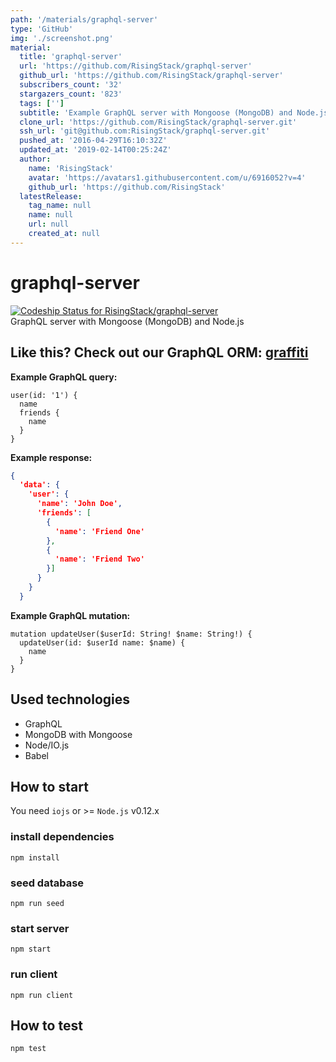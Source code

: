```yaml
---
path: '/materials/graphql-server'
type: 'GitHub'
img: './screenshot.png'
material:
  title: 'graphql-server'
  url: 'https://github.com/RisingStack/graphql-server'
  github_url: 'https://github.com/RisingStack/graphql-server'
  subscribers_count: '32'
  stargazers_count: '823'
  tags: ['']
  subtitle: 'Example GraphQL server with Mongoose (MongoDB) and Node.js'
  clone_url: 'https://github.com/RisingStack/graphql-server.git'
  ssh_url: 'git@github.com:RisingStack/graphql-server.git'
  pushed_at: '2016-04-29T16:10:32Z'
  updated_at: '2019-02-14T00:25:24Z'
  author:
    name: 'RisingStack'
    avatar: 'https://avatars1.githubusercontent.com/u/6916052?v=4'
    github_url: 'https://github.com/RisingStack'
  latestRelease:
    tag_name: null
    name: null
    url: null
    created_at: null
---
```

# graphql-server
[ ![Codeship Status for RisingStack/graphql-server](https://codeship.com/projects/434da740-03bb-0133-00c5-7a6771ab2ee8/status?branch=master)](https://codeship.com/projects/89250)  
GraphQL server with Mongoose (MongoDB) and Node.js

## Like this? Check out our GraphQL ORM: [graffiti](https://github.com/RisingStack/graffiti)

**Example GraphQL query:**
```
user(id: '1') {
  name
  friends {
    name
  }
}
```

**Example response:**
```json
{
  'data': {
    'user': {
      'name': 'John Doe',
      'friends': [
        {
          'name': 'Friend One'
        },
        {
          'name': 'Friend Two'
        }]
      }
    }
  }
```

**Example GraphQL mutation:**
```
mutation updateUser($userId: String! $name: String!) {
  updateUser(id: $userId name: $name) {
    name
  }
}
```

## Used technologies

* GraphQL
* MongoDB with Mongoose
* Node/IO.js
* Babel

## How to start

You need `iojs` or >= `Node.js` v0.12.x

### install dependencies

```
npm install
```

### seed database
```
npm run seed
```

### start server
```
npm start
```

### run client
```
npm run client
```

## How to test

```
npm test
```
